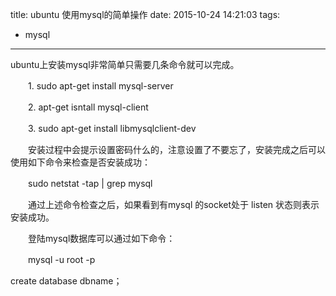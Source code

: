 title: ubuntu 使用mysql的简单操作
date: 2015-10-24 14:21:03
tags:
- mysql
---


ubuntu上安装mysql非常简单只需要几条命令就可以完成。

　　1. sudo apt-get install mysql-server
 
　　2. apt-get isntall mysql-client
 
　　3.  sudo apt-get install libmysqlclient-dev
 
　　安装过程中会提示设置密码什么的，注意设置了不要忘了，安装完成之后可以使用如下命令来检查是否安装成功：
 
　　sudo netstat -tap | grep mysql
 
　　通过上述命令检查之后，如果看到有mysql 的socket处于 listen 状态则表示安装成功。
 
　　登陆mysql数据库可以通过如下命令：
 
　　mysql -u root -p 


create database dbname；